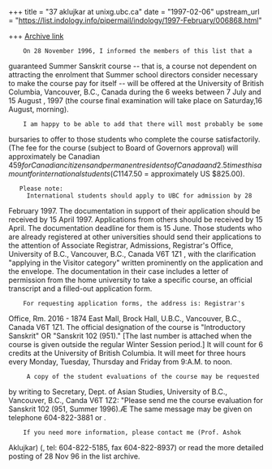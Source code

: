 +++
title = "37 aklujkar at unixg.ubc.ca"
date = "1997-02-06"
upstream_url = "https://list.indology.info/pipermail/indology/1997-February/006868.html"

+++
[Archive link](https://list.indology.info/pipermail/indology/1997-February/006868.html)

        On 28 November 1996, I informed the members of this list that a
guaranteed Summer Sanskrit course -- that is, a course not dependent on
attracting the enrolment that Summer school directors consider necessary to
make the course pay for itself -- will be offered at the University of
British Columbia, Vancouver, B.C., Canada during the 6 weeks between 7 July
and 15 August , 1997 (the course final examination will take place on
Saturday,16 August, morning).

        I am happy to be able to add that there will most probably be some
bursaries to offer to those students who complete the course
satisfactorily.  (The fee for the course (subject to Board of Governors
approval) will approximately be Canadian $459 for Canadian citizens and
permanent residents of Canada and 2.5 times this amount for international
students (C$1147.50 = approximately US $825.00).

       Please note:
         International students should apply to UBC for admission by 28
February 1997.  The documentation in support of their application should be
received by 15 April 1997.
       Applications from others should be received by 15 April. The
documentation deadline for them is 15 June.
        Those students who are already registered at other universities
should send their applications to the attention of  Associate Registrar,
Admissions, Registrar's Office, University of B.C., Vancouver, B.C., Canada
V6T 1Z1 , with the clarification "applying in the Visitor category" written
prominently on the application and the envelope. The documentation in their
case includes a letter of permission from the home university to take a
specific course, an official transcript and a filled-out application form.

        For requesting application forms, the address is: Registrar's
Office, Rm. 2016 - 1874 East Mall, Brock Hall, U.B.C., Vancouver, B.C.,
Canada V6T 1Z1.
        The official designation of the course is "Introductory Sanskrit"
OR "Sanskrit 102 (951)." [The last number is attached when the course is
given outside the regular Winter Session period.]  It will count for 6
credits at the University of British Columbia. It will meet for three hours
every Monday, Tuesday, Thursday and Friday from 9:A.M. to noon.

         A copy of the student evaluations of the course may be requested
by writing to Secretary, Dept. of Asian Studies, University of B.C.,
Vancouver, B.C., Canda V6T 1Z2: "Please send me the course evaluation for
Sanskrit 102 (951, Summer 1996).Æ The same message may be given on
telephone 604-822-3881 or <astudies at unixg.ubc.ca>.

        If you need more information, please contact me (Prof. Ashok
Aklujkar) (<aklujkar at unixg.ubc.ca>, tel: 604-822-5185, fax 604-822-8937) or
read the more detailed posting of 28 Nov 96 in the list archive.






